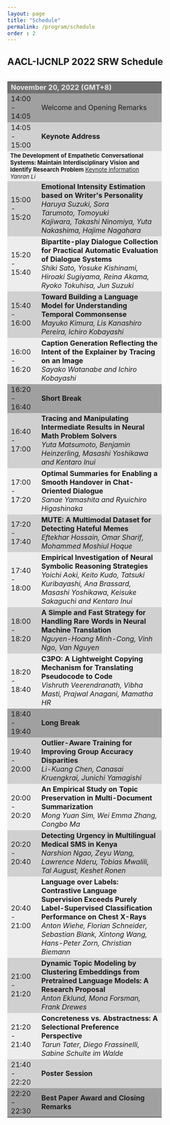 ```yaml
---
layout: page
title: "Schedule"
permalink: /program/schedule
order : 2
---
```


<style>
.abs_input, .abs_input:hover {
    display: inline-block;
    width: 35px;
    height: 20px;
    background: #29ABE0;
    text-align: center;
    text-decoration: none;
    font-size: 10px;
    font-weight: bold;
    border-radius: 5px;
    color: white;
    font-weight: bold;
    line-height: 20px;
}
.pdf_input, .pdf_input:hover {
    display: inline-block;
    width: 35px;
    height: 20px;
    background: #2471A3;
    text-align: center;
    text-decoration: none;
    font-size: 10px;
    font-weight: bold;
    border-radius: 5px;
    color: white;
    font-weight: bold;
    line-height: 20px;
}
.video_input, .video_input:hover {
    display: inline-block;
    width: 45px;
    height: 20px;
    background: #1ABC9C;
    text-align: center;
    text-decoration: none;
    font-size: 10px;
    font-weight: bold;
    border-radius: 5px;
    color: white;
    font-weight: bold;
    line-height: 20px;
}
</style>

## AACL-IJCNLP 2022 SRW Schedule
<div style="float:left; width:70%; font-size: 15px;"> <table> <tbody>
<tr bgcolor="#707070"> <td colspan="2"> <font color="#e9e9e9"> <b>November 20, 2022 (GMT+8)</b> </font> </td> </tr>

<tr bgcolor="#a0a0a0">
  <td> 14:00 - 14:05 </td>
  <td> Welcome and Opening Remarks
  <!--<a class='pdf_input' href="{{ site.baseurl }}/pdfs/opening_remarks_aacl2022srw.pdf">pdf</a>-->
  </td>
</tr>

<tr bgcolor="#d0d0d0">
  <td> 14:05 - 15:00 </td>
  <td> <b>Keynote Address</b> </td>
</tr>

<tr bgcolor="#ededed">
  <td colspan="2" style="font-size: small;">
  <b>The Development of Empathetic Conversational Systems: Maintain Interdisciplinary Vision and Identify Research Problem</b>
  <a href="{{ sit.baseurl }}/program/keynote">Keynote information</a>
  <!--<a class='pdf_input' href="{{ site.baseurl }}/pdfs/Bender-AACL-SRW-2020.pdf">pdf</a>-->
  <br>
  <i>Yanran Li</i>
  </td>
</tr>

<!--<a class='pdf_input' href="https://www.aclweb.org/anthology/2020.aacl-srw.1.pdf">pdf</a>
<a class='abs_input' href="{{ site.baseurl }}/accepted/1040.html">abs</a>
<a class='video_input' href="https://www.youtube.com/watch?v=EWo5yKSJah0">video</a>-->

<tr bgcolor="#d0d0d0">
  <td> 15:00 - 15:20 </td>
  <td>
  <b>Emotional Intensity Estimation based on Writer's Personality</b>
  <br>
  <em>Haruya Suzuki,&nbsp;Sora Tarumoto,&nbsp;Tomoyuki Kajiwara,&nbsp;Takashi Ninomiya,&nbsp;Yuta Nakashima,&nbsp;Hajime Nagahara </em>
  </td>
</tr>

<tr bgcolor="#ededed">
  <td> 15:20 - 15:40 </td>
  <td>
  <b>Bipartite-play Dialogue Collection for Practical Automatic Evaluation of Dialogue Systems</b>
  <br>
  <em>Shiki Sato, Yosuke Kishinami, Hiroaki Sugiyama, Reina Akama, Ryoko Tokuhisa, Jun Suzuki </em>
  </td>
</tr>

<tr bgcolor="#d0d0d0">
  <td> 15:40 - 16:00 </td>
  <td>
  <b>Toward Building a Language Model for Understanding Temporal Commonsense</b>
  <br>
  <em>Mayuko Kimura, Lis Kanashiro Pereira, Ichiro Kobayashi</em>
  </td>
</tr>

<tr bgcolor="#ededed">
  <td> 16:00 - 16:20 </td>
  <td>
  <b>Caption Generation Reflecting the Intent of the Explainer by Tracing on an Image</b>
  <br>
  <em>Sayako Watanabe and Ichiro Kobayashi</em>
  </td>
</tr>

<tr bgcolor="#a0a0a0">
  <td> 16:20 - 16:40 </td>
  <td> <b>Short Break</b> </td>
</tr>

<tr bgcolor="#d0d0d0">
  <td> 16:40 - 17:00 </td>
  <td>
  <b>Tracing and Manipulating Intermediate Results in Neural Math Problem Solvers</b>
  <br>
  <em>Yuta Matsumoto, Benjamin Heinzerling, Masashi Yoshikawa and Kentaro Inui</em>
  </td>
</tr>

<tr bgcolor="#ededed">
  <td> 17:00 - 17:20 </td>
  <td>
  <b>Optimal Summaries for Enabling a Smooth Handover in Chat-Oriented Dialogue</b>
  <br>
  <em>Sanae Yamashita and Ryuichiro Higashinaka</em>
  </td>
</tr>

<tr bgcolor="#d0d0d0">
  <td> 17:20 - 17:40 </td>
  <td>
  <b>MUTE: A Multimodal Dataset for Detecting Hateful Memes</b>
  <br>
  <em>Eftekhar Hossain, Omar Sharif, Mohammed Moshiul Hoque</em>
  </td>
</tr>

<tr bgcolor="#ededed">
  <td> 17:40 - 18:00 </td>
  <td>
  <b>Empirical Investigation of Neural Symbolic Reasoning Strategies</b>
  <br>
  <em>Yoichi Aoki, Keito Kudo, Tatsuki Kuribayashi, Ana Brassard, Masashi Yoshikawa, Keisuke Sakaguchi and Kentaro Inui</em>
  </td>
</tr>


<tr bgcolor="#d0d0d0">
  <td> 18:00 - 18:20 </td>
  <td>
  <b>A Simple and Fast Strategy for Handling Rare Words in Neural Machine Translation</b>
  <br>
  <em>Nguyen-Hoang Minh-Cong, Vinh Ngo, Van Nguyen</em>
  </td>
</tr>

<tr bgcolor="#ededed">
  <td> 18:20 - 18:40 </td>
  <td>
  <b>C3PO: A Lightweight Copying Mechanism for Translating Pseudocode to Code</b>
  <br>
  <em>Vishruth Veerendranath, Vibha Masti, Prajwal Anagani, Mamatha HR</em>
  </td>
</tr>

<tr bgcolor="#a0a0a0">
  <td> 18:40 - 19:40 </td>
  <td> <b>Long Break</b> </td>
</tr>


<tr bgcolor="#d0d0d0">
  <td> 19:40 - 20:00 </td>
  <td>
  <b>Outlier-Aware Training for Improving Group Accuracy Disparities</b>
  <br>
  <em>Li-Kuang Chen, Canasai Kruengkrai, Junichi Yamagishi</em>
  </td>
</tr>

<tr bgcolor="#ededed">
  <td> 20:00 - 20:20 </td>
  <td>
  <b>An Empirical Study on Topic Preservation in Multi-Document Summarization</b>
  <br>
  <em>Mong Yuan Sim, Wei Emma Zhang, Congbo Ma</em>
  </td>
</tr>

<tr bgcolor="#d0d0d0">
  <td> 20:20 - 20:40 </td>
  <td>
  <b>Detecting Urgency in Multilingual Medical SMS in Kenya</b>
  <br>
  <em>Narshion Ngao, Zeyu Wang, Lawrence Nderu, Tobias Mwalili, Tal August, Keshet Ronen</em>
  </td>
</tr>

<tr bgcolor="#ededed">
  <td> 20:40 - 21:00 </td>
  <td>
  <b>Language over Labels: Contrastive Language Supervision Exceeds Purely Label-Supervised Classification Performance on Chest X-Rays</b>
  <br>
  <em>Anton Wiehe, Florian Schneider, Sebastian Blank, Xintong Wang, Hans-Peter Zorn, Christian Biemann</em>
  </td>
</tr>


<tr bgcolor="#d0d0d0">
  <td> 21:00 - 21:20 </td>
  <td>
  <b>Dynamic Topic Modeling by Clustering Embeddings from Pretrained Language Models: A Research Proposal</b>
  <br>
  <em>Anton Eklund, Mona Forsman, Frank Drewes</em>
  </td>
</tr>

<tr bgcolor="#ededed">
  <td> 21:20 - 21:40 </td>
  <td>
  <b>Concreteness vs. Abstractness: A Selectional Preference Perspective</b>
  <br>
  <em>Tarun Tater, Diego Frassinelli, Sabine Schulte im Walde</em>
  </td>
</tr>

<tr bgcolor="#d0d0d0">
  <td> 21:40 - 22:20 </td>
  <td> <b>Poster Session</b> </td>
</tr>

<tr bgcolor="#a0a0a0">
  <td> 22:20 - 22:30 </td>
  <td> <b>Best Paper Award and Closing Remarks</b> </td>
</tr>
</tbody> </table> </div>

<br>
<br>
<br>

<script>mendeleyWebImporter = { open: function () { window.postMessage('0.523632117737538', 'https://www.softconf.com') } }</script>
